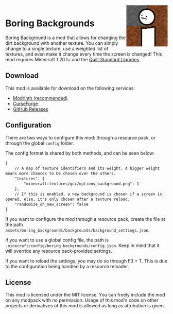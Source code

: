 <img src="./src/main/resources/assets/boring_backgrounds/icon.png" align="right" width="128px"/>

# Boring Backgrounds

Boring Background is a mod that allows for changing the dirt background with another texture. You can simply change to a single texture, use a weighted list of textures, and even make it change every time the screen is changed! This mod requires Minecraft 1.20.1+ and the [Quilt Standard Libraries](https://modrinth.com/mod/qsl).

## Download

This mod is available for download on the following services:

- [Modrinth (recommended)](https://modrinth.com/mod/boring-backgrounds)
- [CurseForge](https://www.curseforge.com/minecraft/mc-mods/boring-backgrounds)
- [GitHub Releases](https://github.com/EnnuiL/BoringBackgrounds/releases)

## Configuration

There are two ways to configure this mod: through a resource pack, or through the global `config` folder.

The config format is shared by both methods, and can be seen below:

```jsonc
{
    // A map of texture identifiers and its weight. A bigger weight means more chances to be chosen over the others.
    "textures": {
        "minecraft:textures/gui/options_background.png": 1
    },
    // If this is enabled, a new background is chosen if a screen is opened, else, it's only chosen after a texture reload.
    "randomize_on_new_screen": false
}
```

If you want to configure the mod through a resource pack, create the file at the path `assets/boring_backgrounds/backgrounds/background_settings.json`.

If you want to use a global config file, the path is `.minecraft/config/boring_backgrounds/config.json`. Keep in mind that it will override any resource pack-provided settings.

If you want to reload the settings, you may do so through F3 + T. This is due to the configuration being handled by a resource reloader.

## License

This mod is licensed under the MIT license. You can freely include the mod on any modpack with no permission. Usage of this mod's code on other projects or derivatives of this mod is allowed as long as attribution is given.
